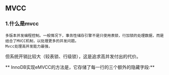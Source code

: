 ## MVCC
  ### 1.什么是mvcc
    多版本并发编程控制。一般情况下，事务性储存引擎不是只使用表锁，行加锁的处理数据，而是结合了MVCC机制，以处理更多的并发问题。
    Mvcc处理高并发能力最强，
但系统开销比较大（较表锁、行级锁），这是追求高并发付出的代价。

** InnoDB实现eMVCC的方法是，它存储了每一行的三个额外的隐藏字段:**
